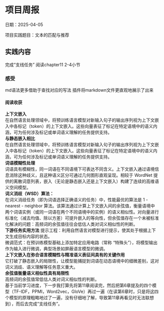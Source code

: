 # 项目周报

日期：2025-04-05

项目实践题目：文本的匹配与推荐

## 实践内容
完成“支线任务”
阅读chapter11 2-4小节
### 感受
md语法更多借助于查找对应的写法
插件将markdown文件更直观地展示了出来
#### 阅读收获
**上下文嵌入**   
在自然语言处理领域中，将预训练语言模型对新输入句子的输出序列视为上下文嵌入中各标记（token）的上下文嵌入。这些向量表征了标记在特定语境中的语义内涵，可为任何涉及标记或单词语义理解的任务提供支持。  
**与静态嵌入相比**  
在自然语言处理领域中，将预训练语言模型对新输入句子的输出序列视为上下文嵌入中各标记（token）的上下文嵌入。这些向量表征了标记在特定语境中的语义内涵，可为任何涉及标记或单词语义理解的任务提供支持。  
**词语模糊性处理**  
词语具有模糊性，同一词语在不同语境下可表达不同含义。上下文嵌入通过语境信息消除这种歧义，且这种语义区分可通过几何图形直观呈现。相较于 WordNet 提供的离散词意列表，嵌入（无论是静态嵌入还是上下文嵌入）构建了连续的高维语义空间模型。  
**词义消歧（WSD）算法：**  
在词义消歧任务（即为词语选择正确语义的任务）中，性能最优的算法是 1 - nearest - neighbor 算法。该算法通过计算上下文嵌入间的余弦值，衡量语境中两个词语实例（或同一词语在两个不同语境中的实例）的语义相似性。对向量进行标准化（减去均值、除以方差）可提升嵌入的等向性，但余弦值存在一个未被标准化解决的问题：高频词的余弦值往往会低估人类对词义相似性的判断。  
**下游任务实用方法** 
提示工程：利用自然语言对模型进行提示，使其处于根据上下文生成目标内容的状态。  
微调范式：在预训练模型基础上添加特定应用电路（常称 “特殊头”），将模型输出作为输入进行微调，典型场景如屏蔽语言模型的微调。  
**上下文嵌入在弥合语言模糊性与精准语义表征间具有的关键作用**   
它打破了静态嵌入的局限性，让模型能捕捉到词语在动态语境中的细微差别，这对词义消歧、语义理解等任务意义重大。  
**余弦值衡量语义相似性具有局限性**  
高频词的余弦值常低估人类对词义相似性的判断。  
基于当前学习进度，下一步我打算先将第11章阅读完，然后把第6章提及的四个模型（TF-IDF，PPMI，Word2vec，GloVe）再过一遍（在读第6章时，只是将这四个模型的原理粗略地过了一遍，没有仔细地了解，导致第11章再看见时无法联想到），而后去完成“支线任务”。
